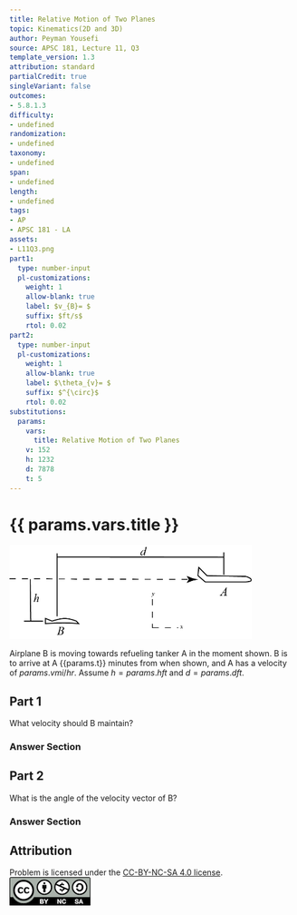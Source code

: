 ```yaml
---
title: Relative Motion of Two Planes
topic: Kinematics(2D and 3D)
author: Peyman Yousefi
source: APSC 181, Lecture 11, Q3
template_version: 1.3
attribution: standard
partialCredit: true
singleVariant: false
outcomes:
- 5.8.1.3
difficulty:
- undefined
randomization:
- undefined
taxonomy:
- undefined
span:
- undefined
length:
- undefined
tags:
- AP
- APSC 181 - LA
assets:
- L11Q3.png
part1:
  type: number-input
  pl-customizations:
    weight: 1
    allow-blank: true
    label: $v_{B}= $
    suffix: $ft/s$
    rtol: 0.02
part2:
  type: number-input
  pl-customizations:
    weight: 1
    allow-blank: true
    label: $\theta_{v}= $
    suffix: $^{\circ}$
    rtol: 0.02
substitutions:
  params:
    vars:
      title: Relative Motion of Two Planes
    v: 152
    h: 1232
    d: 7878
    t: 5
---
```

# {{ params.vars.title }}
<img src="L11Q3.png" width=85%>

Airplane B is moving towards refueling tanker A in the moment shown.
B is to arrive at A {{params.t}} minutes from when shown, and A has a velocity of ${{params.v}} mi/hr$.
Assume $h = {{params.h}} ft$ and $d = {{params.d}} ft$.

## Part 1

What velocity should B maintain?

### Answer Section

## Part 2

What is the angle of the velocity vector of B?

### Answer Section

## Attribution

Problem is licensed under the [CC-BY-NC-SA 4.0 license](https://creativecommons.org/licenses/by-nc-sa/4.0/).<br> ![The Creative Commons 4.0 license requiring attribution-BY, non-commercial-NC, and share-alike-SA license.](https://raw.githubusercontent.com/firasm/bits/master/by-nc-sa.png)